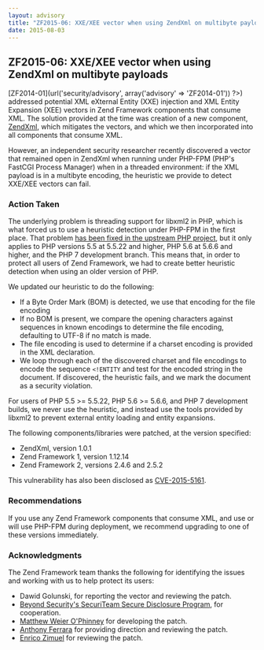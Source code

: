 ```yaml
---
layout: advisory
title: "ZF2015-06: XXE/XEE vector when using ZendXml on multibyte payloads"
date: 2015-08-03
---
```


ZF2015-06: XXE/XEE vector when using ZendXml on multibyte payloads
------------------------------------------------------------------

 [ZF2014-01](<?php echo $this->url('security/advisory', array('advisory' => 'ZF2014-01')) ?>) addressed potential XML eXternal Entity (XXE) injection and XML Entity Expansion (XEE) vectors in Zend Framework components that consume XML. The solution provided at the time was creation of a new component, [ZendXml](https://github.com/zendframework/ZendXml), which mitigates the vectors, and which we then incorporated into all components that consume XML.

 However, an independent security researcher recently discovered a vector that remained open in ZendXml when running under PHP-FPM (PHP's FastCGI Process Manager) when in a threaded environment: if the XML payload is in a multibyte encoding, the heuristic we provide to detect XXE/XEE vectors can fail.

### Action Taken

 The underlying problem is threading support for libxml2 in PHP, which is what forced us to use a heuristic detection under PHP-FPM in the first place. That problem [has been fixed in the upstream PHP project](https://bugs.php.net/bug.php?id=64938), but it only applies to PHP versions 5.5 at 5.5.22 and higher, PHP 5.6 at 5.6.6 and higher, and the PHP 7 development branch. This means that, in order to protect all users of Zend Framework, we had to create better heuristic detection when using an older version of PHP.

 We updated our heuristic to do the following:

- If a Byte Order Mark (BOM) is detected, we use that encoding for the file encoding
- If no BOM is present, we compare the opening characters against sequences in known encodings to determine the file encoding, defaulting to UTF-8 if no match is made.
- The file encoding is used to determine if a charset encoding is provided in the XML declaration.
- We loop through each of the discovered charset and file encodings to encode the sequence `<!ENTITY` and test for the encoded string in the document. If discovered, the heuristic fails, and we mark the document as a security violation.

 For users of PHP 5.5 >= 5.5.22, PHP 5.6 >= 5.6.6, and PHP 7 development builds, we never use the heuristic, and instead use the tools provided by libxml2 to prevent external entity loading and entity expansions.

 The following components/libraries were patched, at the version specified:

- ZendXml, version 1.0.1
- Zend Framework 1, version 1.12.14
- Zend Framework 2, versions 2.4.6 and 2.5.2

 This vulnerability has also been disclosed as [CVE-2015-5161](https://cve.mitre.org/cgi-bin/cvename.cgi?name=CVE-2015-5161).

### Recommendations

 If you use any Zend Framework components that consume XML, and use or will use PHP-FPM during deployment, we recommend upgrading to one of these versions immediately.

### Acknowledgments

 The Zend Framework team thanks the following for identifying the issues and working with us to help protect its users:

- Dawid Golunski, for reporting the vector and reviewing the patch.
- [Beyond Security's SecuriTeam Secure Disclosure Program](http://www.beyondsecurity.com/ssd.html), for cooperation.
- [Matthew Weier O'Phinney](https://mwop.net/) for developing the patch.
- [Anthony Ferrara](http://blog.ircmaxell.com/) for providing direction and reviewing the patch.
- [Enrico Zimuel](http://www.zimuel.it/) for reviewing the patch.